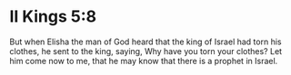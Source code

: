 # II Kings 5:8

But when Elisha the man of God heard that the king of Israel had torn his clothes, he sent to the king, saying, Why have you torn your clothes? Let him come now to me, that he may know that there is a prophet in Israel.
